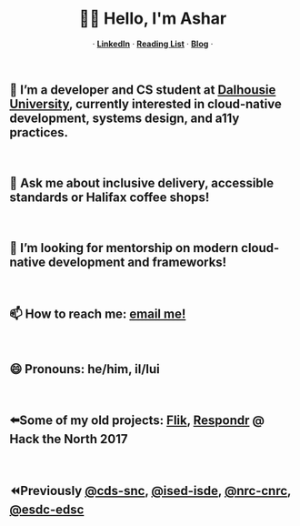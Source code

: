 <p align="center">
  <h1 align="center">👋🏽 Hello, I'm Ashar</h1>
  <p align="center">
  &middot;
    <a href="https://www.linkedin.com/in/asharsahmed/"><strong>LinkedIn</strong></a>
  &middot;
    <a href="https://github.com/asharahmed/asharahmed/blob/main/ReadingList.md"><strong>Reading List</strong></a>
  &middot;
  <a href="https://blog.aahmed.ca/posts/"><strong>Blog</strong></a>
  &middot;
  </p>
</p>

<br> <h2>🔭 I’m a developer and CS student at <a href="https://dal.ca">Dalhousie University</a>, currently interested in cloud-native development, systems design, and a11y practices.</h2>
<br> <h2>💬 Ask me about inclusive delivery, accessible standards or Halifax coffee shops!</h2>
<br> <h2>🤔 I’m looking for mentorship on modern cloud-native development and frameworks!</h2>
<br> <h2>📫 How to reach me: [email me!](mailto:ashar@dal.ca)</h2>
<br> <h2>😄 Pronouns: he/him, il/lui</h2>
<br> <h2>⬅️Some of my old projects: [Flik](https://flik.im/), [Respondr](https://devpost.com/software/respondr) @ Hack the North 2017</h2>
<br> <h2>⏪Previously [@cds-snc](https://github.com/cds-snc), [@ised-isde](https://github.com/ised-isde-canada), [@nrc-cnrc](https://github.com/nrc-cnrc), [@esdc-edsc](https://github.com/esdc-edsc)</h2>
 
<!--
**asharahmed/asharahmed** is a ✨ _special_ ✨ repository because its `README.md` (this file) appears on your GitHub profile.

Here are some ideas to get you started:

- 
-
- 👯 I’m looking to collaborate on ...
- 
- 
-
- 
- ⚡ Fun fact: ...
-->
